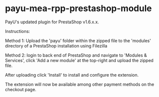payu-mea-rpp-prestashop-module
==============================

PayU's updated plugin for PrestaShop v1.6.x.x.

Instructions:

Method 1: Upload the 'payu' folder within the zipped file to the 'modules' directory of a PrestaShop installation using Filezilla

Method 2: login to back end of PrestaShop and navigate to 'Modules & Services', click 'Add a new module' at the top-right and upload the zipped file.

After uploading click 'Install' to install and configure the extension.

The extension will now be available among other payment methods on the checkout page.
